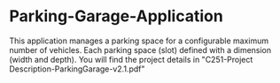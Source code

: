 # Parking-Garage-Application
This application manages a parking space for a configurable maximum number of vehicles.
Each parking space (slot) defined with a dimension (width and depth).
You will find the project details in "C251-Project Description-ParkingGarage-v2.1.pdf"
